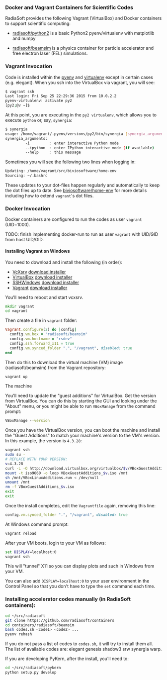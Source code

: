 ### Docker and Vagrant Containers for Scientific Codes

RadiaSoft provides the following Vagrant (VirtualBox) and Docker
containers to support scientific computing:

* [radiasoft/python2](https://github.com/radiasoft/containers/tree/master/radiasoft/python2)
  is a basic Python2 pyenv/virtualenv with matplotlib and numpy

* [radiasoft/beamsim](https://github.com/radiasoft/containers/tree/master/radiasoft/beamsim)
  is a physics container for particle accelerator and free electron laser (FEL) simulations.

### Vagrant Invocation

Code is installed within the
[pyenv](https://github.com/yyuu/pyenv) and
[virtualenv](https://virtualenv.pypa.io) except in certain cases (e.g. elegant).
When you ssh into the VirtualBox via vagrant, you will see:

```bash
$ vagrant ssh
Last login: Fri Sep 25 22:29:36 2015 from 10.0.2.2
pyenv-virtualenv: activate py2
[py2;@v ~]$
```
At this point, you are executing in the `py2 virtualenv`, which allows you to execute
`python` or, say, `synergia`:

```bash
$ synergia
usage: /home/vagrant/.pyenv/versions/py2/bin/synergia [synergia_arguments] <synergia_script> [script_arguments]
synergia_arguments:
         -i         : enter interactive Python mode
         --ipython  : enter IPython interactive mode (if available)
         --help     : this message
```

Sometimes you will see the following two lines when logging in:

```bash
Updating: /home/vagrant/src/biviosoftware/home-env
Sourcing: ~/.bashrc
```
These updates to your dot-files happen regularly and automatically
to keep the dot files up to date. See
[biviosoftware/home-env](https://github.com/biviosoftware/home-env)
for more details including how to extend `vagrant`'s dot files.

### Docker Invocation

Docker containers are configured to run the codes as user `vagrant` (UID=1000).

TODO: finish implementing docker-run to run as user `vagrant` with UID/GID from
host UID/GID.

#### Installing Vagrant on Windows


You need to download and install the following (in order):

* [VcXsrv](https://sourceforge.net/projects/vcxsrv/)
  [download installer](http://downloads.sourceforge.net/vcxsrv/vcxsrv/1.17.0.0/vcxsrv-64.1.17.0.0.installer.exe)
* [VirtualBox](https://www.virtualbox.org/wiki/Downloads)
  [download installer](http://download.virtualbox.org/virtualbox/4.3.28/VirtualBox-4.3.28-100309-Win.exe)
* [SSHWindows](http://www.mls-software.com/opensshd.html)
  [download installer](http://www.mls-software.com/files/setupssh-6.8p1-1.exe)
* [Vagrant](https://www.vagrantup.com/downloads.html)
  [download installer](https://dl.bintray.com/mitchellh/vagrant/vagrant_1.7.2.msi)

You'll need to reboot and start vcxsrv.

```cmd
mkdir vagrant
cd vagrant
```

Then create a file in `vagrant` folder:

```ruby
Vagrant.configure(2) do |config|
  config.vm.box = "radiasoft/beamsim"
  config.vm.hostname = "rsdev"
  config.ssh.forward_x11 = true
  config.vm.synced_folder ".", "/vagrant", disabled: true
end
```

Then do this to download the virtual machine (VM) image (radiasoft/beamsim) from the
Vagrant repository:

```cmd
vagrant up
```

The machine

You'll need to update the "guest additions" for VirtualBox. Get the version
from VirtualBox. You can do this by starting the GUI and looking under the
"About" menu, or you might be able to run `VBoxManage` from the command prompt:

```cmd
VBoxManage --version
```

Once you have the VirtualBox version, you can boot the machine and install
the "Guest Additions" to match your machine's version to the VM's version.
In this example, the version is `4.3.28`:

```bash
vagrant ssh
sudo su -
# REPLACE WITH YOUR VERSION:
v=4.3.28
curl -L -O http://download.virtualbox.org/virtualbox/$v/VBoxGuestAdditions_$v.iso
mount -t iso9660 -o loop VBoxGuestAdditions_$v.iso /mnt
sh /mnt/VBoxLinuxAdditions.run < /dev/null
umount /mnt
rm -f VBoxGuestAdditions_$v.iso
exit
exit
```

Once the install completes, edit the `Vagrantfile` again, removing this line:

```ruby
config.vm.synced_folder ".", "/vagrant", disabled: true
```

At Windows command prompt:

```cmd
vagrant reload
```

After your VM boots, login to your VM as follows:

```cmd
set DISPLAY=localhost:0
vagrant ssh
```

This will "tunnel" X11 so you can display plots and such in Windows from your VM.

You can also add `DISPLAY=localhost:0` to your user environment in the Control Panel
so that you don't have to type the `set` command each time.

### Installing accelerator codes manually (in RadiaSoft containers):

```bash
cd ~/src/radiasoft
git clone https://github.com/radiasoft/containers
cd containers/radiasoft/beamsim
bash codes.sh <code1> <code2> ...
pyenv rehash
```

If you do not pass a list of codes to `codes.sh`,
it will try to install them all.  The list of available codes
are: elegant genesis shadow3 srw synergia warp.

If you are developing PyKern, after the install, you'll need to:

```bash
cd ~/src/radiasoft/pykern
python setup.py develop
```
